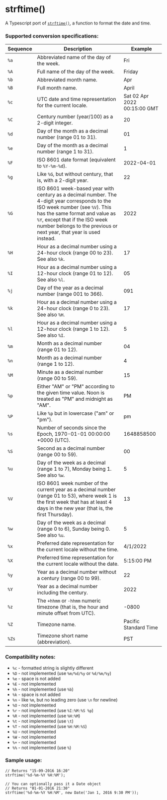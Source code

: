 # strftime()
A Typescript port of [`strftime()`](http://man7.org/linux/man-pages/man3/strftime.3.html), a function to format the date and time.

### Supported conversion specifications:

| Sequence | Description | Example |
|----------|-------------|---------|
| `%a`  | Abbreviated name of the day of the week. | Fri |
| `%A`  | Full name of the day of the week. | Friday |
| `%b`  | Abbreviated month name. | Apr |
| `%B`  | Full month name. | April |
| `%c`  | UTC date and time representation for the current locale. | Sat 02 Apr 2022 00:15:00 GMT |
| `%C`  | Century number (year/100) as a 2-digit integer. | 20 |
| `%d`  | Day of the month as a decimal number (range 01 to 31). | 01 |
| `%e`  | Day of the month as a decimal number (range 1 to 31). | 1 |
| `%F`  | ISO 8601 date format (equivalent to `%Y-%m-%d`). | 2022-04-01 |
| `%g`  | Like `%G`, but without century, that is, with a 2-digit year. | 22 |
| `%G`  | ISO 8601 week-based year with century as a decimal number. The 4-digit year corresponds to the ISO week number (see `%V`). This has the same format and value as `%Y`, except that if the ISO week number belongs to the previous or next year, that year is used instead. | 2022 |
| `%H`  | Hour as a decimal number using a 24-hour clock (range 00 to 23). See also `%k`. | 17 |
| `%I`  | Hour as a decimal number using a 12-hour clock (range 01 to 12). See also `%l`. | 05 |
| `%j`  | Day of the year as a decimal number (range 001 to 366). | 091 |
| `%k`  | Hour as a decimal number using a 24-hour clock (range 0 to 23). See also `%H`. | 17 |
| `%l`  | Hour as a decimal number using a 12-hour clock (range 1 to 12). See also `%I`. | 5 |
| `%m`  | Month as a decimal number (range 01 to 12). | 04 |
| `%n`  | Month as a decimal number (range 1 to 12). | 4 |
| `%M`  | Minute as a decimal number (range 00 to 59). | 15 |
| `%p`  | Either "AM" or "PM" according to the given time value. Noon is treated as "PM" and midnight as "AM". | PM |
| `%P`  | Like `%p` but in lowercase ("am" or "pm"). | pm |
| `%s`  | Number of seconds since the Epoch, 1970-01-01 00:00:00 +0000 (UTC). | 1648858500 |
| `%S`  | Second as a decimal number (range 00 to 59). | 00 |
| `%u`  | Day of the week as a decimal (range 1 to 7), Monday being 1. See also `%w`. | 5 |
| `%V`  | ISO 8601 week number of the current year as a decimal number (range 01 to 53), where week 1 is the first week that has at least 4 days in the new year (that is, the first Thursday). | 13 |
| `%w`  | Day of the week as a decimal (range 0 to 6), Sunday being 0. See also `%u`. | 5 |
| `%x`  | Preferred date representation for the current locale without the time. | 4/1/2022 |
| `%X`  | Preferred time representation for the current locale without the date. | 5:15:00 PM |
| `%y`  | Year as a decimal number without a century (range 00 to 99). | 22 |
| `%Y`  | Year as a decimal number including the century. | 2022 |
| `%z`  | The `+hhmm` or `-hhmm` numeric timezone (that is, the hour and minute offset from UTC). | -0800 |
| `%Z`  | Timezone name. | Pacific Standard Time |
| `%Zs` | Timezone short name (abbreviation). | PST |

### Compatibility notes:

* `%c` - formatted string is slightly different
* `%D` - not implemented (use `%m/%d/%y` or `%d/%m/%y`)
* `%e` - space is not added
* `%E` - not implemented
* `%h` - not implemented (use `%b`)
* `%k` - space is not added
* `%n` - like `%m`, but no leading zero (use `\n` for newline)
* `%O` - not implemented
* `%r` - not implemented (use `%I:%M:%S %p`)
* `%R` - not implemented (use `%H:%M`)
* `%t` - not implemented (use `\t`)
* `%T` - not implemented (use `%H:%M:%S`)
* `%U` - not implemented
* `%W` - not implemented
* `%+` - not implemented
* `%%` - not implemented (use `%`)

### Sample usage:

```
// Returns "15-09-2016 16:20"
strftime('%d-%m-%Y %H:%M');

// You can optionally pass it a Date object
// Returns "01-01-2016 21:30"
strftime('%d-%m-%Y %H:%M', new Date('Jan 1, 2016 9:30 PM'));
```
